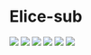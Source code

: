 # Elice-sub
<img src="https://img.shields.io/badge/Typescript-blue?style=flat-square&logo=Typescript&logoColor=white"/>
<img src="https://img.shields.io/badge/React-blue?style=flat-square&logo=React&logoColor=white"/>
<img src="https://img.shields.io/badge/Recoil-black?style=flat-square&logo=Recoil&logoColor=white"/>
<img src="https://img.shields.io/badge/ReactQuery-yellow?style=flat-square&logo=ReactQuery&logoColor=red"/>
<img src="https://img.shields.io/badge/ReactHookForm-pink?style=flat-square&logo=ReactHookForm&logoColor=black"/>
<img src="https://img.shields.io/badge/Axios-5A29E4?style=flat-square&logo=Axios&logoColor=white"/>
